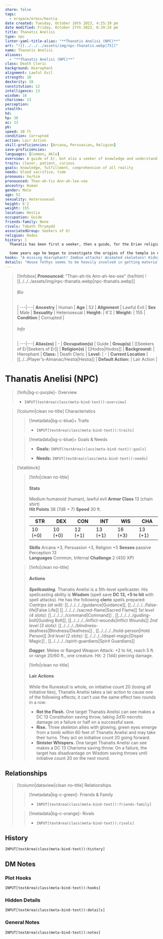 ```yaml
---
share: false
tags:
  - erspace/ermis/hestia
date created: Tuesday, October 10th 2023, 4:25:39 pm
date modified: Friday, October 27th 2023, 6:39:24 pm
title: Thanatis Anelisi
type: npc
linter-yaml-title-alias: "**Thanatis Anelisi (NPC)**"
art: "![[../../../assets/img/npc-thanatis.webp|75]]"
name: Thanatis Anelisi
aliases:
  - "**Thanatis Anelisi (NPC)**"
class: Death Cleric
background: Hierophant
alignment: Lawful Evil
strength: 10
dexterity: 10
constitution: 12
intelligence: 13
wisdom: 16
charisma: 13
perception: 
stealth: 
hd: 
hp: 38
ac: 13
pb: 
speed: 30 ft
condition: Corrupted
action: Lair Action
skill-proficiencies: [Arcana, Persuasion, Religion]
save-proficiencies: 
languages: [Common, Aklo]
overview: A guide of Er, but also a seeker of knowledge and understanding. His thirst for knowledge has lead to his corruption.
traits: clever, patient, curious
goals: knowledge, fulfillment, comprehension of all reality
needs: blood sacrifice, time
pronouns: he/him
pronounced: Than-ah-tis Ann-ah-lee-see
ancestry: Human
gender: Male
age: 52
sexuality: Heterosexual
height: 6'2
weight: 155
location: Hestia
occupation: Guide
friends-family: None
rivals: Tabath Thrymydd
associatedGroup: Seekers of Er
religion: Hodos
history: |
  Thanatis has been first a seeker, then a guide, for the Erian religion, having become Hierophant at the temple in Hestia. He is an intellectual and curious by nature, and aspired to the temple at Hestia because of its age and proximity to various mysteries (the Dunwold and to seafaring travellers coming to and from the coast). 

  Some years ago he began to investigate the origins of the temple in earnest, and discovered an ancient series of caverns below the temple, including crypts of seekers of an age long past. He discovered fragments of script concerning rituals related to the temple's origin. This led him on a further quest for rare documents and artifacts. Eventually he discovered a ritual for the creation of the [[Runeskull|Runeskull]] and began his slide into corruption and madness. Thanatis is now a follower of Hodos the opener and is actively working to bring about Hodos's return. 
hooks: "A missing Hierophant! Zombie attacks! Animated skeletons! Kidnapped acolytes! "
details: "House Tethys seems to be heavily involved in getting materials to Thanatis. Perhaps they know nothing of what they have been shipping him, or perhaps there is someone in the House who is well-aware of the materials Thanatis has been acquiring and is actively supporting Thanatis. "
---
```


> [!infobox] 
> **Pronounced:**  "Than-ah-tis Ann-ah-lee-see" (he/him)
> ![[../../../assets/img/npc-thanatis.webp|npc-thanatis.webp]]
> ###### Bio
>  |
> ---|---|
> **Ancestry** | Human |
> **Age** | 52 |
> **Alignment** | Lawful Evil |
> **Sex** | Male |
> **Sexuality** | Heterosexual |
> **Height:**  | 6'2 |
> **Weight:** | 155 |
> **Condition** | Corrupted |
> ###### Info
>  |
> ---|---|
> **Alias(es)** | \- |
> **Occupation(s)** | Guide |
> **Group(s)** | [[Seekers of Er|Seekers of Er]] |
> **Religion(s)** | [[Hodos|Hodos]] |
> **Background:** | Hierophant |
> **Class:** | Death Cleric |
>**Level:** | \- |
> **Current Location** | [[../../Player's-Almanac/Hestia|Hestia]] |
> **Default Action:** | Lair Action |

# **Thanatis Anelisi (NPC)**
>[!info|bg-c-purple]- Overview
> - `INPUT[textArea(class(meta-bind-text)):overview]`

>[!column|clean no-title] Characteristics
>> [!metadata|bg-c-blue]+ Traits
>> - `INPUT[textArea(class(meta-bind-text)):traits]`
>
>> [!metadata|bg-c-blue]+ Goals & Needs
>>  - **Goals:** 
>>  `INPUT[textArea(class(meta-bind-text)):goals]`
>>   
>>  - **Needs:** 
>>  `INPUT[textArea(class(meta-bind-text)):needs]`

> [!statblock]
>> [!info|clean no-title]
>> #### Stats
>> Medium humanoid (human), lawful evil
>> **Armor Class** 13 (chain shirt)   
>> **Hit Points** 38 (7d8 + 7)
>> **Speed** 30 ft.
>> 
>> | STR | DEX | CON | INT | WIS | CHA |
>> |-|-|-|-|-|-|
>> | 10 (+0) | 10 (+0) | 12 (+1) | 13 (+1) | 16 (+3) | 13 (+1) |
>> 
>> **Skills** Arcana +3, Persuasion +3, Religion +5
>> **Senses** passive Perception 13  
>> **Languages** Common, Infernal
>> **Challenge** 2 (450 XP) 
> 
>> [!info|clean no-title]
>> #### Actions
>> ***Spellcasting.*** Thanatis Anelisi is a 5th-level spellcaster. 
>> His spellcasting ability is **Wisdom** (spell save **DC 13, +5 to hit** with spell attacks). 
>>  He has the following **cleric** spells prepared:
>> *Cantrips (at will):* [[../../../../guidance|Guidance]], [[../../../../false-life|False Life]] [[../../../../sacred-flame|Sacred Flame]] 
>> *1st level (4 slots):* [[../../../../command|Command]] , [[../../../../guiding-bolt|Guiding Bolt]], [[../../../../inflict-wounds|Inflict Wounds]] 
>> *2nd level (3 slots):* [[../../../../blindness-deafness|Blindness/Deafness]] , [[../../../../hold-person|Hold Person]] 
>> *3rd level (2 slots):* [[../../../../dispel-magic|Dispel Magic]] , [[../../../../spirit-guardians|Spirit Guardians]]   
>>
>> ***Dagger.*** Melee or Ranged Weapon Attack: +2 to hit, reach 5 ft. or range 20/60 ft., one creature. Hit: 2 (1d4) piercing damage.
>
>> [!info|clean no-title]
>> #### Lair Actions 
>> While the Runeskull is whole, on initiative count 20 (losing all initiative ties), Thanatis Anelisi takes a lair action to cause one of the following effects; it can't use the same effect two rounds in a row:
>> - **Rot the Flesh.** One target Thanatis Anelisi can see makes a DC 13 Constitution saving throw, taking 2d10 necrotic damage on a failure or half on a successful save.
>> - **Rise.** Three skeleton allies with glowing, green eyes emerge from a tomb within 60 feet of Thanatis Anelisi and may take their turns. They act on initiative count 20 going forward.
>> - **Sinister Whispers.** One target Thanatis Anelisi can see makes a DC 13 Charisma saving throw. On a failure, the target has disadvantage on Wisdom saving throws until initiative count 20 on the next round.

## Relationships
>[!column|dataview|clean no-title] Relationships
>> [!metadata|bg-c-green]- Friends & Family
>> - `INPUT[textArea(class(meta-bind-text)):friends-family]`
>
>> [!metadata|bg-c-orange]- Rivals
>> - `INPUT[textArea(class(meta-bind-text)):rivals]`

## History

`INPUT[textArea(class(meta-bind-text)):history]`

## DM Notes
### Plot Hooks

`INPUT[textArea(class(meta-bind-text)):hooks]`

### Hidden Details

`INPUT[textArea(class(meta-bind-text)):details]`

### General Notes

`INPUT[textArea(class(meta-bind-text)):notes]`
